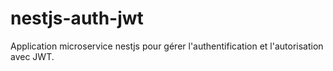 # nestjs-auth-jwt
Application  microservice nestjs pour  gérer l'authentification et l'autorisation  avec JWT.
